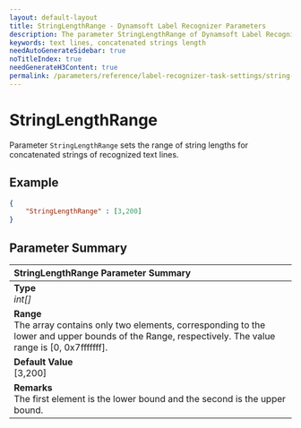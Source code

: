 ```yaml
---
layout: default-layout
title: StringLengthRange - Dynamsoft Label Recognizer Parameters
description: The parameter StringLengthRange of Dynamsoft Label Recognizer defines the range of string lengths for concatenated strings of recognized text lines.
keywords: text lines, concatenated strings length
needAutoGenerateSidebar: true
noTitleIndex: true
needGenerateH3Content: true
permalink: /parameters/reference/label-recognizer-task-settings/string-length-range.html
---
```


# StringLengthRange

Parameter `StringLengthRange` sets the range of string lengths for concatenated strings of recognized text lines.

## Example

```json
{
    "StringLengthRange" : [3,200]
}
```

## Parameter Summary

| StringLengthRange Parameter Summary |
| :----------------------------------- |
| **Type**<br>*int[]* |
| **Range**<br>The array contains only two elements, corresponding to the lower and upper bounds of the Range, respectively. The value range is [0, 0x7fffffff].|
| **Default Value**<br>[3,200] |
| **Remarks**<br>The first element is the lower bound and the second is the upper bound.|
